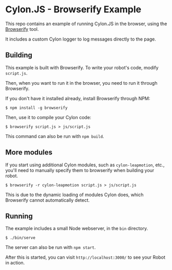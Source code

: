 # Cylon.JS - Browserify Example

This repo contains an example of running Cylon.JS in the browser, using the [Browserify][] tool.

It includes a custom Cylon logger to log messages directly to the page.

[Browserify]: http://browserify.org

## Building

This example is built with Browserify.
To write your robot's code, modify `script.js`.

Then, when you want to run it in the browser, you need to run it through Browserify.

If you don't have it installed already, install Browserify through NPM:

    $ npm install -g browserify

Then, use it to compile your Cylon code:

    $ browserify script.js > js/script.js

This command can also be run with `npm build`.

## More modules

If you start using additional Cylon modules, such as `cylon-leapmotion`, etc., you'll need to manually specify them to browserify when building your robot.

    $ browserify -r cylon-leapmotion script.js > js/script.js

This is due to the dynamic loading of modules Cylon does, which Browserify cannot automatically detect.

## Running

The example includes a small Node webserver, in the `bin` directory.

    $ ./bin/serve

The server can also be run with `npm start`.

After this is started, you can visit `http://localhost:3000/` to see your Robot
in action.
